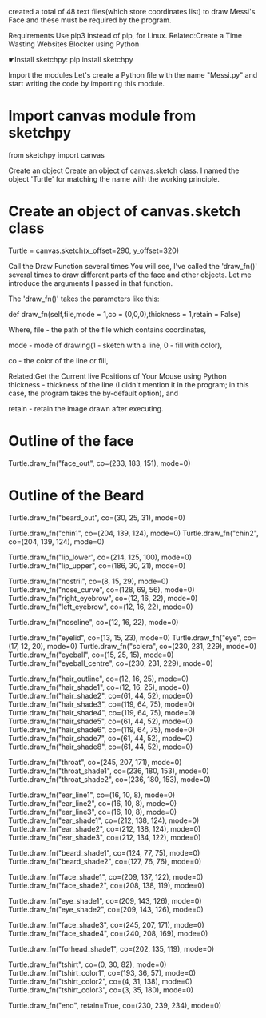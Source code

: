  created a total of 48 text files(which store coordinates list) to draw Messi's Face and these must be required by the program.

Requirements
Use pip3 instead of pip, for Linux.
Related:Create a Time Wasting Websites Blocker using Python

☛Install sketchpy: pip install sketchpy

Import the modules
Let's create a Python file with the name "Messi.py" and start writing the code by importing this module.


# Import canvas module from sketchpy
from sketchpy import canvas

Create an object
Create an object of canvas.sketch class. I named the object 'Turtle' for matching the name with the working principle.


# Create an object of canvas.sketch class
Turtle = canvas.sketch(x_offset=290, y_offset=320)

Call the Draw Function several times
You will see, I've called the 'draw_fn()' several times to draw different parts of the face and other objects. Let me introduce the arguments I passed in that function.

The 'draw_fn()' takes the parameters like this:

def draw_fn(self,file,mode = 1,co = (0,0,0),thickness = 1,retain = False)

Where, file - the path of the file which contains coordinates,


mode - mode of drawing(1 - sketch with a line, 0 - fill with color),

co - the color of the line or fill,

Related:Get the Current live Positions of Your Mouse using Python
thickness - thickness of the line (I didn't mention it in the program; in this case, the program takes the by-default option), and

retain - retain the image drawn after executing.


# Outline of the face
Turtle.draw_fn("face_out", co=(233, 183, 151), mode=0)
# Outline of the Beard
Turtle.draw_fn("beard_out", co=(30, 25, 31), mode=0)

Turtle.draw_fn("chin1", co=(204, 139, 124), mode=0)
Turtle.draw_fn("chin2", co=(204, 139, 124), mode=0)

Turtle.draw_fn("lip_lower", co=(214, 125, 100), mode=0)
Turtle.draw_fn("lip_upper", co=(186, 30, 21), mode=0)

Turtle.draw_fn("nostril", co=(8, 15, 29), mode=0)
Turtle.draw_fn("nose_curve", co=(128, 69, 56), mode=0)
Turtle.draw_fn("right_eyebrow", co=(12, 16, 22), mode=0)
Turtle.draw_fn("left_eyebrow", co=(12, 16, 22), mode=0)

Turtle.draw_fn("noseline", co=(12, 16, 22), mode=0)

Turtle.draw_fn("eyelid", co=(13, 15, 23), mode=0)
Turtle.draw_fn("eye", co=(17, 12, 20), mode=0)
Turtle.draw_fn("sclera", co=(230, 231, 229), mode=0)
Turtle.draw_fn("eyeball", co=(15, 25, 15), mode=0)
Turtle.draw_fn("eyeball_centre", co=(230, 231, 229), mode=0)

Turtle.draw_fn("hair_outline", co=(12, 16, 25), mode=0)
Turtle.draw_fn("hair_shade1", co=(12, 16, 25), mode=0)
Turtle.draw_fn("hair_shade2", co=(61, 44, 52), mode=0)
Turtle.draw_fn("hair_shade3", co=(119, 64, 75), mode=0)
Turtle.draw_fn("hair_shade4", co=(119, 64, 75), mode=0)
Turtle.draw_fn("hair_shade5", co=(61, 44, 52), mode=0)
Turtle.draw_fn("hair_shade6", co=(119, 64, 75), mode=0)
Turtle.draw_fn("hair_shade7", co=(61, 44, 52), mode=0)
Turtle.draw_fn("hair_shade8", co=(61, 44, 52), mode=0)

Turtle.draw_fn("throat", co=(245, 207, 171), mode=0)
Turtle.draw_fn("throat_shade1", co=(236, 180, 153), mode=0)
Turtle.draw_fn("throat_shade2", co=(236, 180, 153), mode=0)

Turtle.draw_fn("ear_line1", co=(16, 10, 8), mode=0)
Turtle.draw_fn("ear_line2", co=(16, 10, 8), mode=0)
Turtle.draw_fn("ear_line3", co=(16, 10, 8), mode=0)
Turtle.draw_fn("ear_shade1", co=(212, 138, 124), mode=0)
Turtle.draw_fn("ear_shade2", co=(212, 138, 124), mode=0)
Turtle.draw_fn("ear_shade3", co=(212, 134, 122), mode=0)

Turtle.draw_fn("beard_shade1", co=(124, 77, 75), mode=0)
Turtle.draw_fn("beard_shade2", co=(127, 76, 76), mode=0)

Turtle.draw_fn("face_shade1", co=(209, 137, 122), mode=0)
Turtle.draw_fn("face_shade2", co=(208, 138, 119), mode=0)

Turtle.draw_fn("eye_shade1", co=(209, 143, 126), mode=0)
Turtle.draw_fn("eye_shade2", co=(209, 143, 126), mode=0)

Turtle.draw_fn("face_shade3", co=(245, 207, 171), mode=0)
Turtle.draw_fn("face_shade4", co=(240, 208, 169), mode=0)

Turtle.draw_fn("forhead_shade1", co=(202, 135, 119), mode=0)

Turtle.draw_fn("tshirt", co=(0, 30, 82), mode=0)
Turtle.draw_fn("tshirt_color1", co=(193, 36, 57), mode=0)
Turtle.draw_fn("tshirt_color2", co=(4, 31, 138), mode=0)
Turtle.draw_fn("tshirt_color3", co=(3, 35, 180), mode=0)

Turtle.draw_fn("end", retain=True, co=(230, 239, 234), mode=0)

